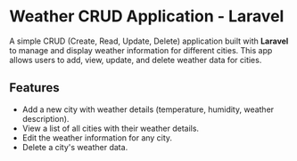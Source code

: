 # Weather CRUD Application - Laravel

A simple CRUD (Create, Read, Update, Delete) application built with **Laravel** to manage and display weather information for different cities. This app allows users to add, view, update, and delete weather data for cities.

## Features
- Add a new city with weather details (temperature, humidity, weather description).
- View a list of all cities with their weather details.
- Edit the weather information for any city.
- Delete a city's weather data.
